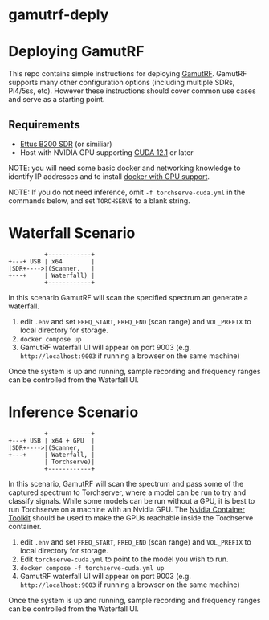 # gamutrf-deply

# Deploying GamutRF

This repo contains simple instructions for deploying [GamutRF](https://github.com/iqtlabs/gamutrf). GamutRF supports many other
configuration options (including multiple SDRs, Pi4/5ss, etc). However these instructions should cover common use cases and serve as a starting point.

## Requirements

* [Ettus B200 SDR](https://www.ettus.com/all-products/usrp-b200mini-i-2/) (or similiar)
* Host with NVIDIA GPU supporting [CUDA 12.1](https://developer.nvidia.com/cuda-12-1-0-download-archive) or later

NOTE: you will need some basic docker and networking knowledge to identify IP addresses
and to install [docker with GPU support](https://docs.nvidia.com/datacenter/cloud-native/container-toolkit/latest/install-guide.html).

NOTE: If you do not need inference, omit ```-f torchserve-cuda.yml``` in the commands below, and set ```TORCHSERVE``` to a blank string.

# Waterfall Scenario

```
          +------------+
+---+ USB | x64        | 
|SDR+---->|(Scanner,   |                
+---+     | Waterfall) |
          +------------+
```

In this scenario GamutRF will scan the specified spectrum an generate a waterfall.

1. edit ```.env``` and set ```FREQ_START```, ```FREQ_END``` (scan range) and ```VOL_PREFIX``` to local directory for storage.
2. ```docker compose up```
3. GamutRF waterfall UI will appear on port 9003 (e.g. ```http://localhost:9003``` if running a browser on the same machine)

Once the system is up and running, sample recording and frequency ranges can be controlled from the Waterfall UI.


# Inference Scenario

```
          +------------+
+---+ USB | x64 + GPU  | 
|SDR+---->|(Scanner,   |                
+---+     | Waterfall, |
          | Torchserve)|
          +------------+
```

In this scenario, GamutRF will scan the spectrum and pass some of the captured spectrum to Torchserver, where a model can be run to try and classify signals. While some models can be run without a GPU, it is best to run Torchserve on a machine with an Nvidia GPU. The [Nvidia Container Toolkit](https://docs.nvidia.com/datacenter/cloud-native/container-toolkit/latest/install-guide.html) should be used to make the GPUs reachable inside the Torchserve container.

1. edit ```.env``` and set ```FREQ_START```, ```FREQ_END``` (scan range) and ```VOL_PREFIX``` to local directory for storage.
1. Edit `torchserve-cuda.yml` to point to the model you wish to run.
2. ```docker compose -f torchserve-cuda.yml up ```
3. GamutRF waterfall UI will appear on port 9003 (e.g. ```http://localhost:9003``` if running a browser on the same machine)

Once the system is up and running, sample recording and frequency ranges can be controlled from the Waterfall UI.
